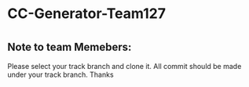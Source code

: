 # CC-Generator-Team127
#
## Note to team Memebers:
Please select your track branch and clone it. All commit should be made under your track branch.
Thanks
